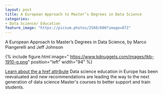 ```yaml
---
layout: post
title: A European Approach to Master’s Degrees in Data Science
categories:
- Data Science/ Education
feature_image: "https://picsum.photos/2560/600?image=872"
---
```

A European Approach to Master’s Degrees in Data Science, by Marco Piangerelli and Jeff Johnson

{% include figure.html image=" https://www.kdnuggets.com/images/tkb-1910-g.png"  position="left" width="94" %} 



<a href="https://www.kdnuggets.com/2019/11/top-stories-2019-oct.html">Learn about the a href attribute</a>
Data science education in Europe has been reevaluated and new recommendations are leading the way to the next generation of data science Master's courses to better support and train students.

